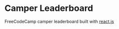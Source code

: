 # Camper Leaderboard
FreeCodeCamp camper leaderboard built with [react.js](https://github.com/facebook/react)
